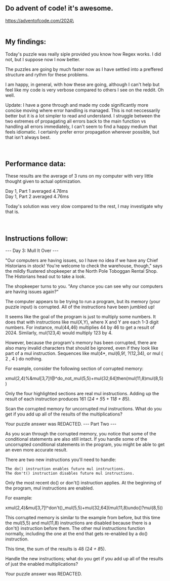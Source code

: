 ## Do advent of code! it's awesome.
https://adventofcode.com/2024\
&emsp;\
&emsp;

## My findings:

Today's puzzle was really siple provided you know how Regex works. I did not, but I suppose now I now better.

The puzzles are going by much faster now as I have settled into a preffered structure and rythm for these problems.

I am happy, in general, with how these are going, although I can't help but feel like my code is very verbose compared to others I see on the reddit. Oh well.

Update: I have a gone through and made my code significantly more concise moving where error handling is managed. This is not neccessarily better but it is a lot simpler to read and understand. I struggle between the two extremes of propagating all errors back to the main function vs handling all errors immediately, I can't seem to find a happy medium that feels idiomatic. I certainly prefer error propagation wherever possible, but that isn't always best.\
&emsp;\
&emsp; 

## Performance data:

These results are the average of 3 runs on my computer with very little thought given to actual optimization.

Day 1, Part 1 averaged 4.78ms\
Day 1, Part 2 averaged 4.76ms

Today's solution was very slow compared to the rest, I may investigate why that is.\
&emsp;\
&emsp;

## Instructions follow:

--- Day 3: Mull It Over ---

"Our computers are having issues, so I have no idea if we have any Chief Historians in stock! You're welcome to check the warehouse, though," says the mildly flustered shopkeeper at the North Pole Toboggan Rental Shop. The Historians head out to take a look.

The shopkeeper turns to you. "Any chance you can see why our computers are having issues again?"

The computer appears to be trying to run a program, but its memory (your puzzle input) is corrupted. All of the instructions have been jumbled up!

It seems like the goal of the program is just to multiply some numbers. It does that with instructions like mul(X,Y), where X and Y are each 1-3 digit numbers. For instance, mul(44,46) multiplies 44 by 46 to get a result of 2024. Similarly, mul(123,4) would multiply 123 by 4.

However, because the program's memory has been corrupted, there are also many invalid characters that should be ignored, even if they look like part of a mul instruction. Sequences like mul(4*, mul(6,9!, ?(12,34), or mul ( 2 , 4 ) do nothing.

For example, consider the following section of corrupted memory:

xmul(2,4)%&mul[3,7]!@^do_not_mul(5,5)+mul(32,64]then(mul(11,8)mul(8,5))

Only the four highlighted sections are real mul instructions. Adding up the result of each instruction produces 161 (2*4 + 5*5 + 11*8 + 8*5).

Scan the corrupted memory for uncorrupted mul instructions. What do you get if you add up all of the results of the multiplications?

Your puzzle answer was REDACTED.
--- Part Two ---

As you scan through the corrupted memory, you notice that some of the conditional statements are also still intact. If you handle some of the uncorrupted conditional statements in the program, you might be able to get an even more accurate result.

There are two new instructions you'll need to handle:

    The do() instruction enables future mul instructions.
    The don't() instruction disables future mul instructions.

Only the most recent do() or don't() instruction applies. At the beginning of the program, mul instructions are enabled.

For example:

xmul(2,4)&mul[3,7]!^don't()_mul(5,5)+mul(32,64](mul(11,8)undo()?mul(8,5))

This corrupted memory is similar to the example from before, but this time the mul(5,5) and mul(11,8) instructions are disabled because there is a don't() instruction before them. The other mul instructions function normally, including the one at the end that gets re-enabled by a do() instruction.

This time, the sum of the results is 48 (2*4 + 8*5).

Handle the new instructions; what do you get if you add up all of the results of just the enabled multiplications?

Your puzzle answer was REDACTED.
